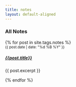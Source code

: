 ```yaml
---
title: notes
layout: default-aligned
---
```


<h3 class="text-center">All Notes</h3>
<div class="row row-cols-1 row-cols-md-3 g-4 text-center">
    {% for post in site.tags.notes %}
    <div class="col">
          <div class="card border-0 h-100">
              <div class="card-body">
                  <small class="text-muted postDate">{{ post.date | date: "%d %B %Y" }}</small>
                  <h5 class="card-title"><a href="{{ site.url }}{{ post.url | relative_url }}" class="text-dark">{{post.title}}</a></h5>
                  <p class="card-text">{{ post.excerpt }}</p>
              </div>
          </div>
    </div>
    {% endfor %}
</div>